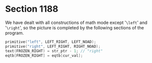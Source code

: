# Section 1188

We have dealt with all constructions of math mode except '`\left`' and '`\right`', so the picture is completed by the following sections of the program.

```c << Put each of TeX's primitives into the hash table >>+=
primitive("left", LEFT_RIGHT, LEFT_NOAD);
primitive("right", LEFT_RIGHT, RIGHT_NOAD);
text(FROZEN_RIGHT) = str_ptr - 1; // "right"
eqtb[FROZEN_RIGHT] = eqtb[cur_val];
```

